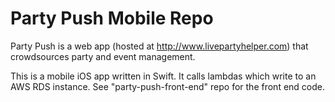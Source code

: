 # Party Push Mobile Repo

Party Push is a web app (hosted at http://www.livepartyhelper.com) that crowdsources party and event management.

This is a mobile iOS app written in Swift. It calls lambdas which write to an AWS RDS instance. See "party-push-front-end" repo for the front end code.
